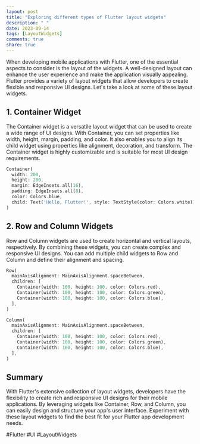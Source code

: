 ```yaml
---
layout: post
title: "Exploring different types of Flutter layout widgets"
description: " "
date: 2023-09-14
tags: [LayoutWidgets]
comments: true
share: true
---
```


When developing mobile applications with Flutter, one of the essential aspects to consider is the layout of the widgets. A well-designed layout can enhance the user experience and make the application visually appealing. Flutter provides a variety of layout widgets that allow developers to create flexible and responsive UI designs. Let's take a look at some of these layout widgets.

## 1. Container Widget

The Container widget is a versatile layout widget that can be used to create a wide range of UI designs. With Container, you can set properties like width, height, margin, padding, and color. It also enables you to align its child widget using properties like alignment, decoration, and transform. The Container widget is highly customizable and is suitable for most UI design requirements.

```dart
Container(
  width: 200,
  height: 200,
  margin: EdgeInsets.all(16),
  padding: EdgeInsets.all(8),
  color: Colors.blue,
  child: Text('Hello, Flutter!', style: TextStyle(color: Colors.white)),
)
```

## 2. Row and Column Widgets

Row and Column widgets are used to create horizontal and vertical layouts, respectively. By combining these widgets, you can create complex and responsive UI designs. You can add multiple child widgets to Row and Column and define their alignment and spacing.

```dart
Row(
  mainAxisAlignment: MainAxisAlignment.spaceBetween,
  children: [
    Container(width: 100, height: 100, color: Colors.red),
    Container(width: 100, height: 100, color: Colors.green),
    Container(width: 100, height: 100, color: Colors.blue),
  ],
)
```

```dart
Column(
  mainAxisAlignment: MainAxisAlignment.spaceBetween,
  children: [
    Container(width: 100, height: 100, color: Colors.red),
    Container(width: 100, height: 100, color: Colors.green),
    Container(width: 100, height: 100, color: Colors.blue),
  ],
)
```

## Summary

With Flutter's extensive collection of layout widgets, developers have the flexibility to create rich and responsive UI designs for their mobile applications. By leveraging widgets like Container, Row, and Column, you can easily design and structure your app's user interface. Experiment with these layout widgets to find the best fit for your Flutter app development needs.

#Flutter #UI #LayoutWidgets